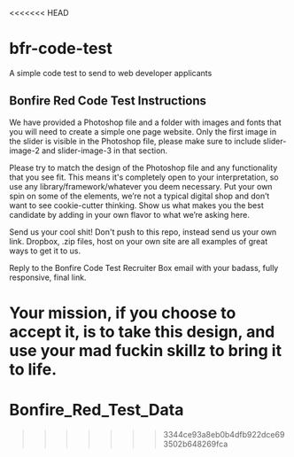 <<<<<<< HEAD
# bfr-code-test
A simple code test to send to web developer applicants

## Bonfire Red Code Test Instructions

We have provided a Photoshop file and a folder with images and fonts that you will need to create a simple one page website. Only the first image in the slider is visible in the Photoshop file, please make sure to include slider-image-2 and slider-image-3 in that section.

Please try to match the design of the Photoshop file and any functionality that you see fit. This means it's completely open to your interpretation, so use any library/framework/whatever you deem necessary. Put your own spin on some of the elements, we’re not a typical digital shop and don’t want to see cookie-cutter thinking. Show us what makes you the best candidate by adding in your own flavor to what we’re asking here.

Send us your cool shit! Don't push to this repo, instead send us your own link. Dropbox, .zip files, host on your own site are all examples of great ways to get it to us.

Reply to the Bonfire Code Test Recruiter Box email with your badass, fully responsive, final link.

Your mission, if you choose to accept it, is to take this design, and use your mad fuckin skillz to bring it to life.
=======
# Bonfire_Red_Test_Data
>>>>>>> 3344ce93a8eb0b4dfb922dce693502b648269fca
